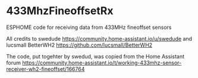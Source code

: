 # 433MhzFineoffsetRx
ESPHOME code for receiving data from 433MHz fineoffset sensors

All credits to swedude https://community.home-assistant.io/u/swedude
and lucsmall BetterWH2 https://github.com/lucsmall/BetterWH2

The code, put togehter by swedud, was copied from the Home Assistant forum https://community.home-assistant.io/t/working-433mhz-sensor-receiver-wh2-fineoffset/166764
